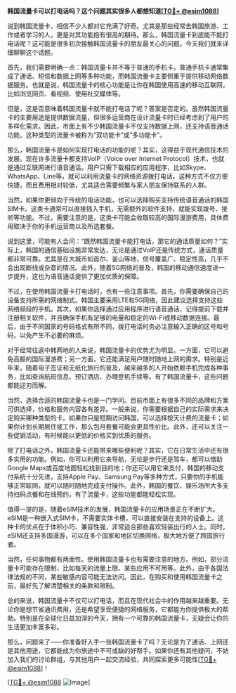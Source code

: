 **韩国流量卡可以打电话吗？这个问题其实很多人都想知道[[TG💪+ @esim1088](https://t.me/s/esim1088)]**

说到韩国流量卡，相信不少人都对它充满了好奇。尤其是那些经常去韩国旅游、工作或者学习的人，更是对其功能抱有很高的期待。那么，韩国流量卡到底能不能打电话呢？这可能是很多初次接触韩国流量卡的朋友最关心的问题。今天我们就来详细聊聊这个话题。

首先，我们需要明确一点：韩国流量卡并不等于普通的手机卡。普通手机卡通常集成了通话、短信和数据上网等多种功能，而韩国流量卡主要侧重于提供移动网络数据服务。也就是说，韩国流量卡的核心功能是让你在韩国使用高速的移动互联网，比如浏览网页、看视频、使用社交媒体等。

但是，这是否意味着韩国流量卡就不能打电话了呢？答案是否定的。虽然韩国流量卡的主要用途是提供数据流量，但很多运营商在设计流量卡时已经考虑到了用户的多样化需求。因此，市面上有不少韩国流量卡不仅支持数据上网，还支持语音通话功能。这种类型的流量卡被称为“双功能卡”或“多功能卡”。

那么，韩国流量卡是如何实现打电话的功能的呢？其实，这得益于现代通信技术的发展。现在许多流量卡都支持VoIP（Voice over Internet Protocol）技术，也就是通过互联网进行语音通话。用户只需下载相应的应用程序，比如Skype、WhatsApp、Line等，就可以利用流量卡的网络资源拨打电话。这种方式不仅方便快捷，而且费用相对较低，尤其适合需要频繁与家人朋友保持联系的人群。

当然，如果你更倾向于传统的电话功能，也可以选择购买支持传统语音通话的韩国SIM卡。这类卡通常可以直接插入手机，无需额外的软件支持，就能实现拨号、接听等功能。不过，需要注意的是，这类卡可能会收取较高的国际漫游费用，具体费用取决于你的手机运营商以及所选套餐。

说到这里，可能有人会问：“既然韩国流量卡能打电话，那它的通话质量如何？”实际上，韩国的通信基础设施非常发达，无论是通过VoIP还是传统方式，通话质量都非常可靠。尤其是在大城市如首尔、釜山等地，信号覆盖广、稳定性高，几乎不会出现断线或杂音的情况。此外，随着5G网络的普及，韩国的移动通信速度进一步提升，这也为语音通话提供了更加优质的保障。

不过，在使用韩国流量卡打电话时，也有一些注意事项。首先，你需要确保自己的设备支持所需的网络制式。韩国主要采用LTE和5G网络，因此建议选择支持这些网络频段的手机。其次，如果你选择通过应用程序进行语音通话，记得提前下载并注册相关软件，并且确保手机有足够的电量和稳定的Wi-Fi或移动数据连接。最后，由于不同国家的号码格式有所不同，拨打电话时务必注意输入正确的区号和号码，以免产生不必要的麻烦。

对于经常往返中韩两地的人来说，韩国流量卡的优势尤为明显。一方面，它可以避免高额的国际漫游费；另一方面，它还能满足用户随时随地上网的需求。特别是近年来，随着电子签证和无纸化旅行的普及，越来越多的人开始依赖手机完成各种事务，比如查询航班信息、预订酒店、办理登机手续等。有了韩国流量卡，这些问题都能迎刃而解。

当然，选择合适的韩国流量卡也是一门学问。目前市面上有很多不同的品牌和方案可供选择，价格和服务内容各有差异。一般来说，你需要根据自己的实际需求来决定购买哪种类型的卡。如果你只是短期访问韩国，可以选择按天计费的流量卡；如果你计划长期居住或工作，那么包月套餐可能会更具性价比。此外，还可以关注一些促销活动，有时候能以更低的价格买到优质的服务。

除了打电话之外，韩国流量卡还能带来哪些便利呢？其实，它在日常生活中还有很多实用的功能。例如，你可以利用它来导航，无论是步行还是驾车，都可以借助Google Maps或百度地图轻松找到目的地；你还可以用它来支付，韩国的移动支付系统十分先进，支持Apple Pay、Samsung Pay等多种方式，只要你的手机能够正常联网，就可以随时随地完成支付操作。此外，韩国的餐饮、娱乐场所大多支持扫码点餐和在线预约，有了流量卡，这些功能都能轻松实现。

值得一提的是，随着eSIM技术的发展，韩国流量卡的应用场景正在不断扩大。eSIM是一种嵌入式SIM卡，不需要实体卡槽，可以直接安装在支持的设备上。这种卡的优点在于体积小巧、兼容性强，非常适合那些喜欢轻装出行的人士。同时，eSIM还支持多国漫游，可以在多个国家和地区切换网络，极大地方便了跨国旅行者。

当然，任何事物都有两面性。使用韩国流量卡也有需要注意的地方。例如，部分流量卡可能存在限制，比如每天的流量上限、某些应用不可用等。此外，由于各国法律法规的不同，某些敏感内容可能无法访问。因此，在购买和使用韩国流量卡之前，最好先了解清楚相关的条款和限制。

总的来说，韩国流量卡不仅可以打电话，而且在现代社会中的作用越来越重要。无论你是想节省通讯费用，还是希望享受便捷的网络服务，它都能为你提供极大的帮助。特别是在全球化日益加深的今天，拥有一个可靠的韩国流量卡，无疑会让你的生活更加丰富多彩。

那么，问题来了——你准备好入手一张韩国流量卡了吗？无论是为了通话、上网还是其他用途，它都能成为你旅途中不可或缺的好帮手。如果你还有其他疑问，不妨加入我们的讨论群组，与其他用户一起交流经验，共同探索更多可能性[[TG💪+ @esim1088](https://t.me/s/esim1088)]！

[[TG💪+ @esim1088](https://t.me/s/esim1088) ![Image](https://i.postimg.cc/4NQfJmqS/Snipaste-2025-05-13-00-14-12.png)]